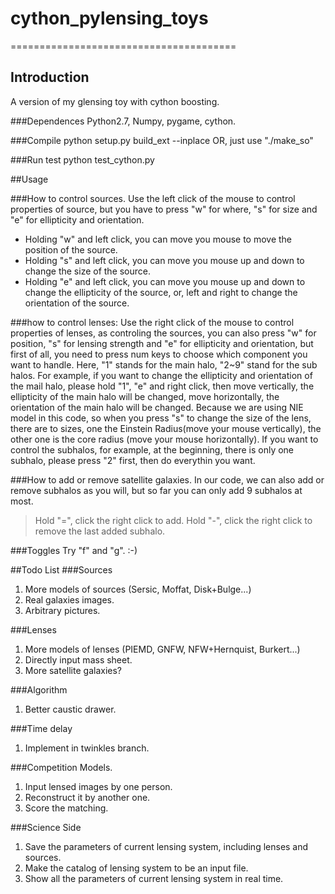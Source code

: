 # cython_pylensing_toys

=======================================
## Introduction
A version of my glensing toy with cython boosting.

###Dependences
Python2.7, Numpy, pygame, cython.

###Compile
python setup.py build_ext --inplace
OR, just use "./make_so"

###Run test
python test_cython.py


##Usage

###How to control sources.
Use the left click of the mouse to control properties of source, 
but you have to press "w" for where, "s" for size and "e" for ellipticity and orientation.
* Holding "w" and left click, you can move you mouse to move the position of the source.
* Holding "s" and left click, you can move you mouse up and down to change the size of the source.
* Holding "e" and left click, you can move you mouse up and down to change the ellipticity of the source, or, left and right to change the orientation of the source.

###how to control lenses: 
Use the right click of the mouse to control properties of lenses, 
as controling the sources, you can also press "w" for position, "s" for lensing strength and "e" for ellipticity and orientation, but first of all, you need to press num keys to choose which component you want to handle. Here, "1" stands for the main halo, "2~9" stand for the sub halos. For example, if you want to change the ellipticity and orientation of the mail halo, please hold "1", "e" and right click, then move vertically, the ellipticity of the main halo will be changed, move horizontally, the orientation of the main halo will be changed. Because we are using NIE model in this code, so when you press "s" to change the size of the lens, there are to sizes, one the Einstein Radius(move your mouse vertically), the other one is the core radius (move your mouse horizontally). If you want to control the subhalos, for example, at the beginning, there is only one subhalo, please press "2" first, then do everythin you want.

###How to add or remove satellite galaxies.
In our code, we can also add or remove subhalos as you will, but so far you can only add 9 subhalos at most.
>Hold "=", click the right click to add.
>Hold "-", click the right click to remove the last added subhalo.

###Toggles 
Try "f" and "g". :-)

##Todo List
###Sources
1. More models of sources (Sersic, Moffat, Disk\+Bulge...)
2. Real galaxies images.
3. Arbitrary pictures.

###Lenses
1. More models of lenses (PIEMD, GNFW, NFW\+Hernquist, Burkert...)
2. Directly input mass sheet.
3. More satellite galaxies?

###Algorithm 
1. Better caustic drawer.

###Time delay
1. Implement in twinkles branch.

###Competition Models.
1. Input lensed images by one person.
2. Reconstruct it by another one.
3. Score the matching.


###Science Side
1. Save the parameters of current lensing system, including lenses and sources.
2. Make the catalog of lensing system to be an input file.
3. Show all the parameters of current lensing system in real time.
